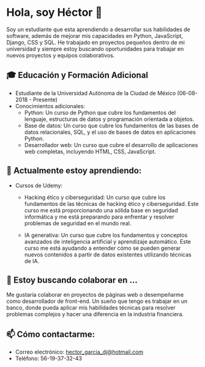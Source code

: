 # Hola, soy Héctor 👋
Soy un estudiante que esta aprendiendo a desarrollar sus habilidades de software, además de mejorar mis capacidades en Python, JavaScript, Django, CSS y SQL. He trabajado en proyectos pequeños dentro de mi universidad y siempre estoy buscando oportunidades para trabajar en nuevos proyectos y equipos colaborativos.

## 🎓 Educación y Formación Adicional
- Estudiante de la Universidad Autónoma de la Ciudad de México (06-08-2018 - Presente)
- Conocimientos adicionales:
  - Python: Un curso de Python que cubre los fundamentos del lenguaje,
    estructuras de datos y programación orientada a objetos.
  - Base de datos: Un curso que cubre los fundamentos de las bases de datos
    relacionales, SQL, y el uso de bases de datos en aplicaciones Python.
  - Desarrollador web: Un curso que cubre el desarrollo de aplicaciones
    web completas, incluyendo HTML, CSS, JavaScript.

## 🌱 Actualmente estoy aprendiendo:
- Cursos de Udemy:
  - Hacking ético y ciberseguridad: Un curso que cubre los fundamentos de las técnicas de hacking ético y ciberseguridad. Este curso me está proporcionando una sólida base en seguridad informática y me está preparando para enfrentar y resolver problemas de seguridad en el mundo real.
    
  - IA generativa: Un curso que cubre los fundamentos y conceptos avanzados de inteligencia artificial y aprendizaje automático. Este curso me está ayudando a entender cómo se pueden generar nuevos contenidos a partir de datos existentes utilizando técnicas de IA.

  
## 👯 Estoy buscando colaborar en ...
Me gustaría colaborar en proyectos de páginas web o desempeñarme como desarrollador de front-end. 
Un sueño que tengo es trabajar en un banco, donde pueda aplicar mis habilidades técnicas para
resolver problemas complejos y hacer una diferencia en la industria financiera.

## 📫 Cómo contactarme: 
- Correo electrónico: hector_garcia_dj@hotmail.com
- Teléfono: 56-19-37-32-43
